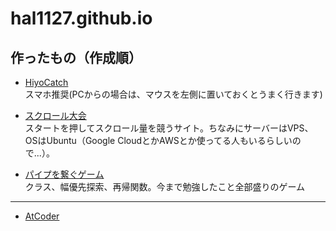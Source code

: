 # hal1127.github.io

## 作ったもの（作成順）

- [HiyoCatch](https://hiyocatch.netlify.app/) <br>
スマホ推奨(PCからの場合は、マウスを左側に置いておくとうまく行きます)

- [スクロール大会](https://scroll-tournament.halucky.net/) <br>
スタートを押してスクロール量を競うサイト。ちなみにサーバーはVPS、OSはUbuntu（Google CloudとかAWSとか使ってる人もいるらしいので...）。

- [パイプを繋ぐゲーム](https://hal1127.github.io/pipe-game) <br>
クラス、幅優先探索、再帰関数。今まで勉強したこと全部盛りのゲーム

---

- [AtCoder](https://atcoder.jp/users/Haruki11)
